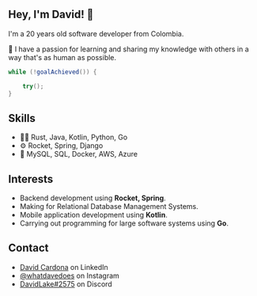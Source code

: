 ## Hey, I'm David! 👋   
I'm a 20 years old software developer from Colombia.

👥 I have a passion for learning and sharing my knowledge with others in a way that's as human as possible.

```Java
while (!goalAchieved()) {

    try();
}
```

## Skills
- 👨‍💻 Rust, Java, Kotlin, Python, Go
- ⚙️ Rocket, Spring, Django
- 💽 MySQL, SQL, Docker, AWS, Azure

## Interests
- Backend development using **Rocket, Spring**.
- Making for Relational Database Management Systems.
- Mobile application development using **Kotlin**.
- Carrying out programming for large software systems using **Go**.

## Contact
- [David Cardona](https://www.linkedin.com/in/davidlaket/) on LinkedIn
- [@whatdavedoes](https://www.instagram.com/whatdavedoes/) on Instagram
- [DavidLake#2575](./) on Discord